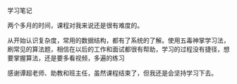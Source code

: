 学习笔记

两个多月的时间，课程对我来说还是很有难度的。

从开始认识复杂度，常用的数据结构，都有了系统的了解。使用五毒神掌学习法，刷常见的算法题，相信在以后的工作和面试都很有帮助，学习的过程没有捷径，想要掌握算法，还是要多看视频，多遍的练习

感谢谭超老师、助教和班主任，虽然课程结束了，但我还是会坚持学习下去。

